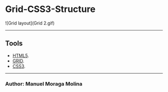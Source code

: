 ﻿# Grid-CSS3-Structure
![Grid layout](Grid 2.gif)


***

## Tools
* [HTML5](https://developer.mozilla.org/en-US/docs/Web/Guide/HTML/HTML5).
* [GRID](https://developer.mozilla.org/en-US/docs/Web/CSS/CSS_Grid_Layout).
* [CSS3](https://desarrolloweb.com/manuales/css3.html).
***

### Author: Manuel Moraga Molina
